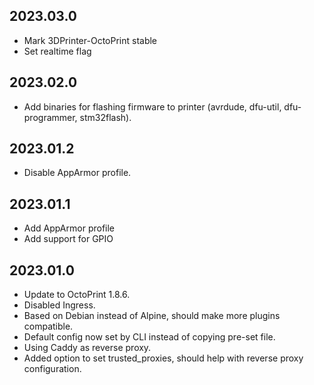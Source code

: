 ## 2023.03.0
  * Mark 3DPrinter-OctoPrint stable
  * Set realtime flag

## 2023.02.0
  * Add binaries for flashing firmware to printer (avrdude, dfu-util, dfu-programmer, stm32flash).

## 2023.01.2
  * Disable AppArmor profile.

## 2023.01.1
  * Add AppArmor profile
  * Add support for GPIO

## 2023.01.0
  * Update to OctoPrint 1.8.6.
  * Disabled Ingress.
  * Based on Debian instead of Alpine, should make more plugins compatible.
  * Default config now set by CLI instead of copying pre-set file.
  * Using Caddy as reverse proxy.
  * Added option to set trusted_proxies, should help with reverse proxy configuration.
